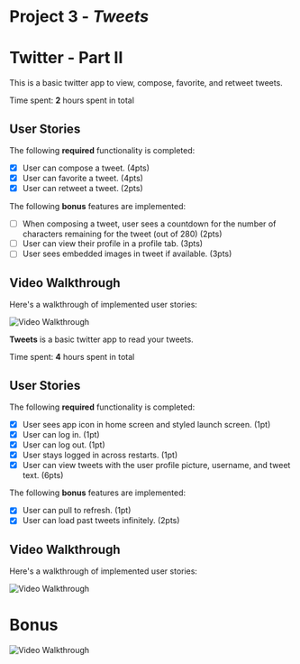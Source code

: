 # Project 3 - *Tweets*

# Twitter - Part II

This is a basic twitter app to view, compose, favorite, and retweet tweets.

Time spent: **2** hours spent in total

## User Stories

The following **required** functionality is completed:

- [x] User can compose a tweet. (4pts)
- [x] User can favorite a tweet. (4pts)
- [x] User can retweet a tweet. (2pts)

The following **bonus** features are implemented:

- [ ] When composing a tweet, user sees a countdown for the number of characters remaining for the tweet (out of 280) (2pts)
- [ ] User can view their profile in a profile tab. (3pts)
- [ ] User sees embedded images in tweet if available. (3pts)

## Video Walkthrough

Here's a walkthrough of implemented user stories:

<img src='https://user-images.githubusercontent.com/89663831/159148310-5b712ce4-7e6e-4191-9dde-5f4d1c0207bd.gif' title='Video Walkthrough' width='' alt='Video Walkthrough' />

**Tweets** is a basic twitter app to read your tweets.

Time spent: **4** hours spent in total

## User Stories

The following **required** functionality is completed:

- [x] User sees app icon in home screen and styled launch screen. (1pt)
- [x] User can log in. (1pt)
- [x] User can log out. (1pt)
- [x] User stays logged in across restarts. (1pt)
- [x] User can view tweets with the user profile picture, username, and tweet text. (6pts)

The following **bonus** features are implemented:

- [x] User can pull to refresh. (1pt)
- [x] User can load past tweets infinitely. (2pts)

## Video Walkthrough

Here's a walkthrough of implemented user stories:

<img src='https://user-images.githubusercontent.com/89663831/159107614-23b9b411-c439-46c7-ad62-b45bafdf1cda.gif' title='Video Walkthrough' width='' alt='Video Walkthrough' />

# Bonus

<img src= 'https://user-images.githubusercontent.com/89663831/159107627-c64ab4e2-2c2c-4acb-bfc0-68db24e2a2f5.gif' title='Video Walkthrough' width='' alt='Video Walkthrough' />
